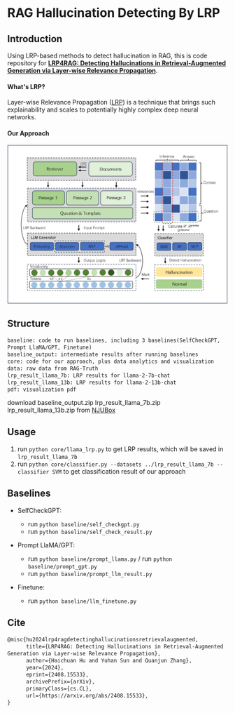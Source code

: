 # RAG Hallucination Detecting By LRP

## Introduction
Using LRP-based methods to detect hallucination in RAG, this is code repository for [**LRP4RAG: Detecting Hallucinations in Retrieval-Augmented Generation via Layer-wise Relevance Propagation**](https://www.arxiv.org/abs/2408.15533).

#### What's LRP?
Layer-wise Relevance Propagation ([LRP](https://arxiv.org/abs/1604.00825)) is a technique that brings such explainability and scales to potentially highly complex deep neural networks.

#### Our Approach
![image](./pdf/overview.jpg)


## Structure
```
baseline: code to run baselines, including 3 baselines(SelfCheckGPT, Prompt LlaMA/GPT, Finetune)
baseline_output: intermediate results after running baselines
core: code for our approach, plus data analytics and visualization
data: raw data from RAG-Truth
lrp_result_llama_7b: LRP results for llama-2-7b-chat
lrp_result_llama_13b: LRP results for llama-2-13b-chat
pdf: visualization pdf
```
download baseline_output.zip lrp_result_llama_7b.zip lrp_result_llama_13b.zip from [NJUBox](https://box.nju.edu.cn/d/dfd5422c7ffc440ba875/)

## Usage
1. run `python core/llama_lrp.py` to get LRP results, which will be saved in `lrp_result_llama_7b`
2. run `python core/classifier.py --datasets ../lrp_result_llama_7b --classifier SVM` to get classification result of our approach

## Baselines
+ SelfCheckGPT: 
  + run `python baseline/self_checkgpt.py`
  + run `python baseline/self_check_result.py`

+ Prompt LlaMA/GPT:
  + run `python baseline/prompt_llama.py` / run `python baseline/prompt_gpt.py`
  + run `python baseline/prompt_llm_result.py` 

+ Finetune:
  + run `python baseline/llm_finetune.py`

## Cite
```
@misc{hu2024lrp4ragdetectinghallucinationsretrievalaugmented,
      title={LRP4RAG: Detecting Hallucinations in Retrieval-Augmented Generation via Layer-wise Relevance Propagation}, 
      author={Haichuan Hu and Yuhan Sun and Quanjun Zhang},
      year={2024},
      eprint={2408.15533},
      archivePrefix={arXiv},
      primaryClass={cs.CL},
      url={https://arxiv.org/abs/2408.15533}, 
}
```
